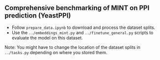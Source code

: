 ## Comprehensive benchmarking of MINT on PPI prediction (YeastPPI)

* Follow `prepare_data.ipynb` to download and process the dataset splits. 
* Use the `../embeddings_mint.py` and `../finetune_general.py` scripts to evaluate the model on this dataset. 

Note: You might have to change the location of the dataset splits in `../tasks.py` depending on where you stored them. 